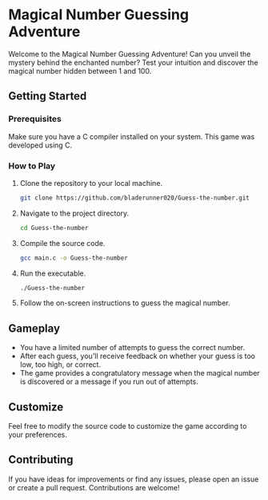 # Magical Number Guessing Adventure

Welcome to the Magical Number Guessing Adventure! Can you unveil the mystery behind the enchanted number? Test your intuition and discover the magical number hidden between 1 and 100.

## Getting Started

### Prerequisites

Make sure you have a C compiler installed on your system. This game was developed using C.

### How to Play

1. Clone the repository to your local machine.

    ```bash
    git clone https://github.com/bladerunner020/Guess-the-number.git
    ```

2. Navigate to the project directory.

    ```bash
    cd Guess-the-number
    ```

3. Compile the source code.

    ```bash
    gcc main.c -o Guess-the-number
    ```

4. Run the executable.

    ```bash
    ./Guess-the-number
    ```

5. Follow the on-screen instructions to guess the magical number.

## Gameplay

- You have a limited number of attempts to guess the correct number.
- After each guess, you'll receive feedback on whether your guess is too low, too high, or correct.
- The game provides a congratulatory message when the magical number is discovered or a message if you run out of attempts.

## Customize

Feel free to modify the source code to customize the game according to your preferences.

## Contributing

If you have ideas for improvements or find any issues, please open an issue or create a pull request. Contributions are welcome!
